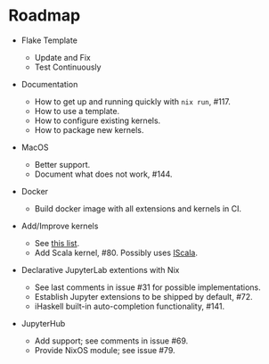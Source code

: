 # Roadmap

* Flake Template
  * Update and Fix
  * Test Continuously

* Documentation
  * How to get up and running quickly with `nix run`, #117.
  * How to use a template.
  * How to configure existing kernels.
  * How to package new kernels.

* MacOS
  * Better support.
  * Document what does not work, #144.

* Docker
  * Build docker image with all extensions and kernels in CI.

* Add/Improve kernels
  * See [this list](https://github.com/tweag/jupyterWith/issues/79#issuecomment-670774373).
  * Add Scala kernel, #80. Possibly uses [IScala](https://github.com/mattpap/IScala).

* Declarative JupyterLab extentions with Nix
  * See last comments in issue #31 for possible implementations.
  * Establish Jupyter extensions to be shipped by default, #72.
  * iHaskell built-in auto-completion functionality, #141.

* JupyterHub
  * Add support; see comments in issue #69.
  * Provide NixOS module; see issue #79.
